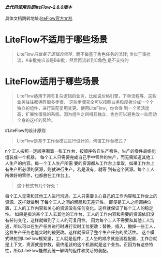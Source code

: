 
**_此代码使用的是liteFlow-2.8.0版本_**<br><br>
具体文档跳转地址:[liteFlow官方文档](https://liteflow.yomahub.com/pages/5816c5/#%E5%89%8D%E8%A8%80)

# LiteFlow不适用于哪些场景
>LiteFlow*只做基于逻辑的流转*，而不做基于角色任务的流转;
类似于审批流，A审批完应该是B审批，然后再流转到C角色,是不支持的

# LiteFlow适用于哪些场景
>LiteFlow适用于拥有复杂逻辑的业务，比如说价格引擎，下单流程等，这些业务往往都拥有很多步骤，
这些步骤完全可以按照业务粒度拆分成一个个独立的组件，进行装配复用变更。使用LiteFlow，你会得
到一个灵活度高，扩展性很强的系统。因为组件之间相互独立，也也可以避免改一处而动全身的这样的风险。

#LiteFlow的设计原则
>LiteFlow是基于工作台模式进行设计的，何谓工作台模式？

n个工人按照一定顺序围着一张工作台，按顺序各自生产零件，生产的零件最终能组装成一个机器，
每个工人只需要完成自己手中零件的生产，而无需知道其他工人生产的内容。每一个工人生产所需
要的资源都从工作台上拿取，如果工作台上有生产所必须的资源，则就进行生产，若是没有，就等
到有这个资源。每个工人所做好的零件，也都放在工作台上。

>这个模式有几个好处：

每个工人无需和其他工人进行沟通。工人只需要关心自己的工作内容和工作台上的资源。这样就做到
了每个工人之间的解耦和无差异性。
即便是工人之间调换位置，工人的工作内容和关心的资源没有任何变化。这样就保证了每个工人的稳定性。
如果是指派某个工人去其他的工作台，工人的工作内容和需要的资源依旧没有任何变化，这样就做到了工人的可复用性。
因为每个工人不需要和其他工人沟通，所以可以在生产任务进行时进行实时工位更改：替换，插入，撤掉一些工人，这样生产任务也能实时的被更改。这样就保证了整个生产任务的灵活性。
这个模式映射到LiteFlow框架里，工人就是组件，工人坐的顺序就是流程配置，工作台就是上下文，资源就是参数，最终组装的这个机器就是这个业务。正因为有这些特性，所以LiteFlow能做到统一解耦的组件和灵活的装配。